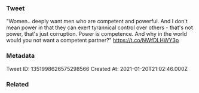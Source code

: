 ### Tweet
"Women.. deeply want men who are competent and powerful. And I don't mean power in that they can exert tyrannical control over others - that's not power, that's just corruption. Power is competence. And why in the world would you not want a competent partner?" https://t.co/NWfDLHWY3p

### Metadata
Tweet ID: 1351998626575298566
Created At: 2021-01-20T21:02:46.000Z

### Related

